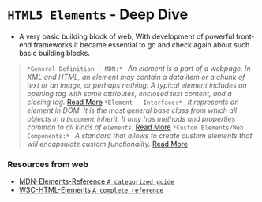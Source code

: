 # `HTML5 Elements` - Deep Dive

- A very basic building block of web, With development of powerful front-end frameworks it became essential to 
  go and check again about such basic building blocks.
> `*General Definition - MDN:* ` _An element is a part of a webpage. In XML and HTML, an element may contain a data      item or a chunk of text or an image, or perhaps nothing. A typical element includes an opening tag with some          attributes, enclosed text content, and a closing tag._ 
  [Read More](https://developer.mozilla.org/en-US/docs/Glossary/Element)
> `*Element - Interface:* ` _It represents an element in DOM. It is the most general base class from which all          objects    in a `Document` inherit. It only has methods and properties common to all kinds of `elements`._ 
  [Read More](https://developer.mozilla.org/en-US/docs/Web/API/Element)
> `*Custom Elements/Web Components:* ` _A standard that allows to create custom elements that will encapsulate custom
  functionality._ [Read More](https://developer.mozilla.org/en-US/docs/Web/Web_Components/Using_custom_elements)

### Resources from web

* [MDN-Elements-Reference `A categorized guide`](https://developer.mozilla.org/en-US/docs/Web/HTML/Element)
* [W3C-HTML-Elements `A complete reference`](https://www.w3.org/TR/2012/WD-html-markup-20121025/elements.html)